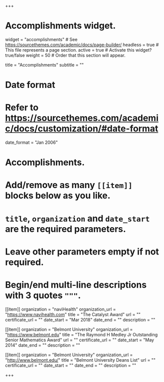 +++
# Accomplishments widget.
widget = "accomplishments"  # See https://sourcethemes.com/academic/docs/page-builder/
headless = true  # This file represents a page section.
active = true  # Activate this widget? true/false
weight = 50  # Order that this section will appear.

title = "Accomplish&shy;ments"
subtitle = ""

# Date format
#   Refer to https://sourcethemes.com/academic/docs/customization/#date-format
date_format = "Jan 2006"

# Accomplishments.
#   Add/remove as many `[[item]]` blocks below as you like.
#   `title`, `organization` and `date_start` are the required parameters.
#   Leave other parameters empty if not required.
#   Begin/end multi-line descriptions with 3 quotes `"""`.

[[item]]
  organization = "naviHealth"
  organization_url = "https://www.navihealth.com"
  title = "The Catalyst Award"
  url = ""
  certificate_url = ""
  date_start = "Mar 2018"
  date_end = ""
  description = ""

[[item]]
  organization = "Belmont University"
  organization_url = "https://www.belmont.edu"
  title = "The Raymond H Medley Jr Outstanding Senior Mathematics Award"
  url = ""
  certificate_url = ""
  date_start = "May 2014"
  date_end = ""
  description = ""
  
[[item]]
  organization = "Belmont University"
  organization_url = "http://www.belmont.edu/"
  title = "Belmont University Deans List"
  url = ""
  certificate_url = ""
  date_start = ""
  date_end = ""
  description = ""

+++
